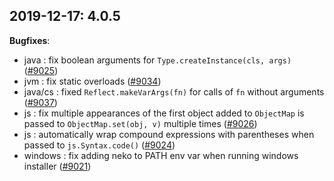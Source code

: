
## 2019-12-17: 4.0.5

__Bugfixes__:

* java : fix boolean arguments for `Type.createInstance(cls, args)` ([#9025](https://github.com/HaxeFoundation/haxe/issues/9025))
* jvm : fix static overloads ([#9034](https://github.com/HaxeFoundation/haxe/issues/9034))
* java/cs : fixed `Reflect.makeVarArgs(fn)` for calls of `fn` without arguments ([#9037](https://github.com/HaxeFoundation/haxe/issues/9037))
* js : fix multiple appearances of the first object added to `ObjectMap` is passed to `ObjectMap.set(obj, v)` multiple times ([#9026](https:9026//github.com/HaxeFoundation/haxe/issues/))
* js : automatically wrap compound expressions with parentheses when passed to `js.Syntax.code()` ([#9024](https://github.com/HaxeFoundatio9024n/haxe/issues/))
* windows : fix adding neko to PATH env var when running windows installer ([#9021](https://github.com/HaxeFoundation/haxe/issues/9021))